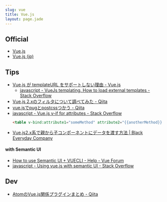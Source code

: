 ```yaml
---
slug: vue
title: Vue.js
layout: page.jade
---
```


## Official
- [Vue\.js](https://vuejs.org/)
- [Vue\.js (jp)](https://jp.vuejs.org/)

## Tips
- [Vue\.js が templateURL をサポートしない理由 \- Vue\.js](https://jp.vuejs.org/2015/10/28/why-no-template-url/)
  - [javascript \- VueJs templating\. How to load external templates \- Stack Overflow](http://stackoverflow.com/questions/31633573/vuejs-templating-how-to-load-external-templates)
- [Vue\.js 2\.xのフィルタについて調べてみた \- Qiita](http://qiita.com/yutaro23/items/095cf66038bb9fabc094)
- [vue\.jsでpugとpostcssつかう \- Qiita](http://qiita.com/shuuhei/items/4852210d362d2e9022d7)
- [javascript \- Vue\.js v\-if for attributes \- Stack Overflow](http://stackoverflow.com/questions/36302148/vue-js-v-if-for-attributes)  
  ```html
  <table v-bind:attribute1="someMethod" attribute2="{{anotherMethod}}">
  ```
- [Vue\.js2\.x系で親から子コンポーネントにデータを渡す方法 \| Black Everyday Company](http://kuroeveryday.blogspot.jp/2016/10/vuejs-components-props.html)

#### with Semantic UI
- [How to use Semantic UI \+ VUECLI \- Help \- Vue Forum](https://forum.vuejs.org/t/how-to-use-semantic-ui-vuecli/424/3)
- [javascript \- Using vue\.js with semantic UI \- Stack Overflow](http://stackoverflow.com/questions/36676215/using-vue-js-with-semantic-ui)


## Dev

- [AtomのVue\.js関係プラグインまとめ \- Qiita](http://qiita.com/mrmr/items/f6927eb2fe5aa13a2f90)
